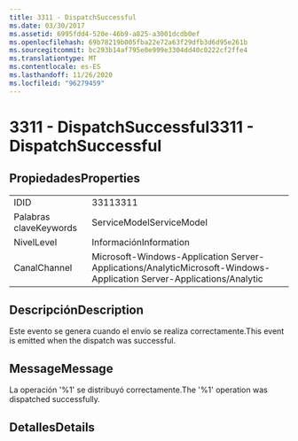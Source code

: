 ```yaml
---
title: 3311 - DispatchSuccessful
ms.date: 03/30/2017
ms.assetid: 6995fdd4-520e-46b9-a825-a3001dcdb0ef
ms.openlocfilehash: 69b78219b005fba22e72a63f29dfb3d6d95e261b
ms.sourcegitcommit: bc293b14af795e0e999e3304dd40c0222cf2ffe4
ms.translationtype: MT
ms.contentlocale: es-ES
ms.lasthandoff: 11/26/2020
ms.locfileid: "96279459"
---
```

# <a name="3311---dispatchsuccessful"></a><span data-ttu-id="62377-102">3311 - DispatchSuccessful</span><span class="sxs-lookup"><span data-stu-id="62377-102">3311 - DispatchSuccessful</span></span>

## <a name="properties"></a><span data-ttu-id="62377-103">Propiedades</span><span class="sxs-lookup"><span data-stu-id="62377-103">Properties</span></span>  
  
|||  
|-|-|  
|<span data-ttu-id="62377-104">ID</span><span class="sxs-lookup"><span data-stu-id="62377-104">ID</span></span>|<span data-ttu-id="62377-105">3311</span><span class="sxs-lookup"><span data-stu-id="62377-105">3311</span></span>|  
|<span data-ttu-id="62377-106">Palabras clave</span><span class="sxs-lookup"><span data-stu-id="62377-106">Keywords</span></span>|<span data-ttu-id="62377-107">ServiceModel</span><span class="sxs-lookup"><span data-stu-id="62377-107">ServiceModel</span></span>|  
|<span data-ttu-id="62377-108">Nivel</span><span class="sxs-lookup"><span data-stu-id="62377-108">Level</span></span>|<span data-ttu-id="62377-109">Información</span><span class="sxs-lookup"><span data-stu-id="62377-109">Information</span></span>|  
|<span data-ttu-id="62377-110">Canal</span><span class="sxs-lookup"><span data-stu-id="62377-110">Channel</span></span>|<span data-ttu-id="62377-111">Microsoft-Windows-Application Server-Applications/Analytic</span><span class="sxs-lookup"><span data-stu-id="62377-111">Microsoft-Windows-Application Server-Applications/Analytic</span></span>|  
  
## <a name="description"></a><span data-ttu-id="62377-112">Descripción</span><span class="sxs-lookup"><span data-stu-id="62377-112">Description</span></span>  

 <span data-ttu-id="62377-113">Este evento se genera cuando el envío se realiza correctamente.</span><span class="sxs-lookup"><span data-stu-id="62377-113">This event is emitted when the dispatch was successful.</span></span>  
  
## <a name="message"></a><span data-ttu-id="62377-114">Message</span><span class="sxs-lookup"><span data-stu-id="62377-114">Message</span></span>  

 <span data-ttu-id="62377-115">La operación '%1' se distribuyó correctamente.</span><span class="sxs-lookup"><span data-stu-id="62377-115">The '%1' operation was dispatched successfully.</span></span>  
  
## <a name="details"></a><span data-ttu-id="62377-116">Detalles</span><span class="sxs-lookup"><span data-stu-id="62377-116">Details</span></span>
